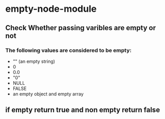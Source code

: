 # empty-node-module

## Check Whether passing varibles are empty or not 
### The following values are considered to be empty:

* "" (an empty string)
* 0 
* 0.0 
* "0" 
* NULL
* FALSE
* an empty object and empty array


## if empty return true and non empty return false
